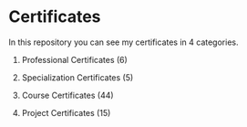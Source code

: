 # Certificates

In this repository you can see my certificates in 4 categories.

1. Professional Certificates (6)

2. Specialization Certificates (5)

3. Course Certificates (44)

4. Project Certificates (15)